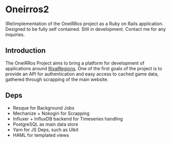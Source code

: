 # Oneirros2
(Re)implementation of the OneiRRos project as a Ruby on Rails application.
Designed to be fully self contained. Still in development. 
Contact me for any inquiries.

## Introduction
The OneiRRos Project aims to bring a platform for development of applications around [RivalRegions](http://rivalregions.com).
One of the first goals of the project is to provide an API for authentication and easy access to cached game data, gathered through scrapping of the main website.

## Deps
 * Resque for Background Jobs
 * Mechanize + Nokogiri for Scrapping
 * Influxer + InfluxDB backend for Timeseries handling
 * PostgreSQL as main data store
 * Yarn for JS Deps, such as UIkit
 * HAML for templated views
